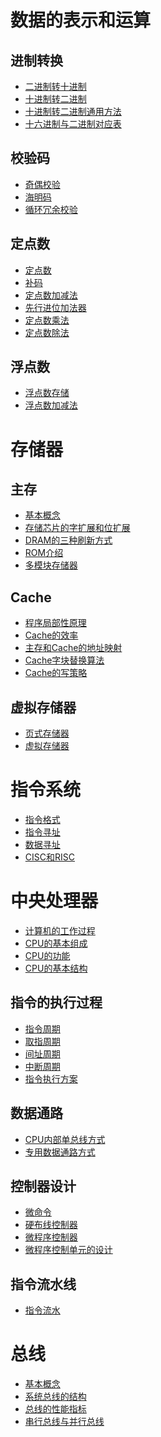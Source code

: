# 数据的表示和运算

## 进制转换
- <a href="ComputerOrganization/进制转换/二进制转十进制.md">二进制转十进制</a>
- <a href="ComputerOrganization/进制转换/十进制转二进制.md">十进制转二进制</a>
- <a href="ComputerOrganization/进制转换/十进制转二进制通用方法.md">十进制转二进制通用方法</a>
- <a href="ComputerOrganization/进制转换/十六进制与二进制对应表.md">十六进制与二进制对应表</a>

## 校验码
- <a href="ComputerOrganization/校验码/奇偶校验.md">奇偶校验</a>
- <a href="ComputerOrganization/校验码/海明码.md">海明码</a>
- <a href="ComputerOrganization/校验码/循环冗余校验.md">循环冗余校验</a>

## 定点数
- <a href="ComputerOrganization/定点数/定点数.md">定点数</a>
- <a href="ComputerOrganization/定点数/补码.md">补码</a>
- <a href="ComputerOrganization/定点数/定点数加减法.md">定点数加减法</a>
- <a href="ComputerOrganization/定点数/先行进位加法器.md">先行进位加法器</a>
- <a href="ComputerOrganization/定点数/定点数乘法.md">定点数乘法</a>
- <a href="ComputerOrganization/定点数/定点数除法.md">定点数除法</a>

## 浮点数
- <a href="ComputerOrganization/浮点数/浮点数存储.md">浮点数存储</a>
- <a href="ComputerOrganization/浮点数/浮点数加减法.md">浮点数加减法</a>

# 存储器

## 主存
- <a href="ComputerOrganization/存储器/基本概念.md">基本概念</a>
- <a href="ComputerOrganization/存储器/存储芯片的字扩展和位扩展.md">存储芯片的字扩展和位扩展</a>
- <a href="ComputerOrganization/存储器/DRAM的三种刷新方式.md">DRAM的三种刷新方式</a>
- <a href="ComputerOrganization/存储器/ROM介绍.md">ROM介绍</a>
- <a href="ComputerOrganization/存储器/多模块存储器.md">多模块存储器</a>

## Cache
- <a href="ComputerOrganization/存储器/程序局部性原理.md">程序局部性原理</a>
- <a href="ComputerOrganization/存储器/Cache的效率.md">Cache的效率</a>
- <a href="ComputerOrganization/存储器/主存和Cache的地址映射.md">主存和Cache的地址映射</a>
- <a href="ComputerOrganization/存储器/Cache字块替换算法.md">Cache字块替换算法</a>
- <a href="ComputerOrganization/存储器/Cache的写策略.md">Cache的写策略</a>

## 虚拟存储器
- <a href="ComputerOrganization/存储器/页式存储器.md">页式存储器</a>
- <a href="ComputerOrganization/存储器/虚拟存储器.md">虚拟存储器</a>

# 指令系统
- <a href="ComputerOrganization/指令/指令格式.md">指令格式</a>
- <a href="ComputerOrganization/指令/指令寻址.md">指令寻址</a>
- <a href="ComputerOrganization/指令/数据寻址.md">数据寻址</a>
- <a href="ComputerOrganization/指令/CISC和RISC.md">CISC和RISC</a>

# 中央处理器
- <a href="ComputerOrganization/CPU/计算机的工作过程.md">计算机的工作过程</a>
- <a href="ComputerOrganization/CPU/CPU的基本组成.md">CPU的基本组成</a>
- <a href="ComputerOrganization/CPU/CPU的功能.md">CPU的功能</a>
- <a href="ComputerOrganization/CPU/CPU的基本结构.md">CPU的基本结构</a>
## 指令的执行过程
- <a href="ComputerOrganization/CPU/指令周期.md">指令周期</a>
- <a href="ComputerOrganization/CPU/取指周期.md">取指周期</a>
- <a href="ComputerOrganization/CPU/间址周期.md">间址周期</a>
- <a href="ComputerOrganization/CPU/中断周期.md">中断周期</a>
- <a href="ComputerOrganization/CPU/指令执行方案.md">指令执行方案</a>
## 数据通路
- <a href="ComputerOrganization/CPU/CPU内部单总线方式.md">CPU内部单总线方式</a>
- <a href="ComputerOrganization/CPU/专用数据通路方式.md">专用数据通路方式</a>
## 控制器设计
- <a href="ComputerOrganization/CPU/微命令.md">微命令</a>
- <a href="ComputerOrganization/CPU/硬布线控制器.md">硬布线控制器</a>
- <a href="ComputerOrganization/CPU/微程序控制器.md">微程序控制器</a>
- <a href="ComputerOrganization/CPU/微程序控制单元的设计.md">微程序控制单元的设计</a>
## 指令流水线
- <a href="ComputerOrganization/CPU/指令流水.md">指令流水</a>

# 总线
- <a href="ComputerOrganization/总线/基本概念.md">基本概念</a>
- <a href="ComputerOrganization/总线/系统总线的结构.md">系统总线的结构</a>
- <a href="ComputerOrganization/总线/总线的性能指标.md">总线的性能指标</a>
- <a href="ComputerOrganization/总线/串行总线与并行总线.md">串行总线与并行总线</a>

